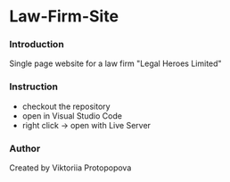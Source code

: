 # Law-Firm-Site

### Introduction
Single page website for a law firm "Legal Heroes Limited"

### Instruction
- checkout the repository
- open in Visual Studio Code
- right click -> open with Live Server

### Author
Created by Viktoriia Protopopova
